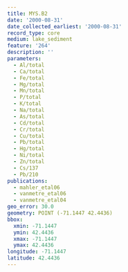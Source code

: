 ```yaml
---
title: MYS.B2
date: '2000-08-31'
date_collected_earliest: '2000-08-31'
record_type: core
medium: lake_sediment
feature: '264'
description: ''
parameters:
  - Al/total
  - Ca/total
  - Fe/total
  - Mg/total
  - Mn/total
  - P/total
  - K/total
  - Na/total
  - As/total
  - Cd/total
  - Cr/total
  - Cu/total
  - Pb/total
  - Hg/total
  - Ni/total
  - Zn/total
  - Cs/137
  - Pb/210
publications:
  - mahler_etal06
  - vanmetre_etal06
  - vanmetre_etal04
geo_error: 30.0
geometry: POINT (-71.1447 42.4436)
bbox:
  xmin: -71.1447
  ymin: 42.4436
  xmax: -71.1447
  ymax: 42.4436
longitude: -71.1447
latitude: 42.4436
---
```

